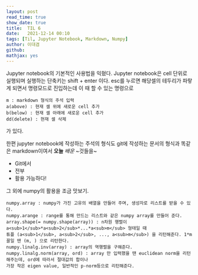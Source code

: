 ```yaml
---
layout: post
read_time: true
show_date: true
title:  TIL 6
date:   2021-12-14 00:10
tags: [Til, Jupyter Notebook, Markdown, Numpy]
author: 이대겸
github:  
mathjax: yes
---
```


Jupyter notebook의 기본적인 사용법을 익혔다. Jupyter notebook은 cell 단위로 실행되며 실행하는 단축키는 
shift + enter 이다. esc를 누르면 해당셀의 테두리가 파랗게 되면서 명령모드로 진입하는데 이 때 할 수 있는 명령으로
~~~
m : markdown 형식의 주석 입력
a(above) : 현재 셀 위에 새로운 cell 추가
b(below) : 현재 셀 아래에 새로운 cell 추가
dd(delete) : 현재 셀 삭제
~~~ 
가 있다.

한편 jupyter notebook에 작성하는 주석의 형식도 git에 작성하는 문서의 형식과 똑같은 markdown이여서 
**오늘** *배운* ~것들을~ 
- Git에서
- 전부
- 활용 
가능하다!

그 외에 numpy의 활용을 조금 맛보기.
~~~
numpy.array : numpy가 가진 고유의 배열을 만들어 주며, 생성자로 리스트를 받을 수 있다.
numpy.arange : range를 통해 만드는 리스트와 같은 numpy array를 만들어 준다.
array.shape(= numpy.shape(array)) : n차원 행렬이 a<sub>1</sub>*a<sub>2</sub>*...*a<sub>m</sub> 형태일 때 
튜플 (a<sub>1</sub>, a<sub>2</sub>, ..., a<sub>m</sub>) 을 리턴해준다. 1*m 꼴일 땐 (m, ) 으로 리턴한다.
numpy.linalg.inv(array) : array의 역행렬을 구해준다.
numpy.linalg.norm(array, ord) : array 만 입력했을 땐 euclidean norm을 리턴해주는데, ord에 따라서 절대값의 합이나 
가장 작은 eigen value, 일반적인 p-norm등으로 리턴해준다.
~~~